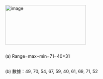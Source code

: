 <img width="259" height="128" alt="image" src="https://github.com/user-attachments/assets/c9562cbf-01bd-4497-9909-761427416079" />

##
(a)
Range=max−min=71−40=31
##

(b) 
數據：49, 70, 54, 67, 59, 40, 61, 69, 71, 52


